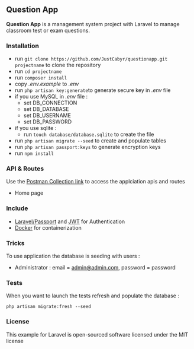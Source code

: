 ## Question App ##

**Question App** is a management system project with Laravel to manage classroom test or exam questions.

### Installation ###

* run `git clone https://github.com/JustCabyr/questionapp.git projectname` to clone the repository 
* run `cd projectname`
* run `composer install`
* copy *.env.example* to *.env*
* run `php artisan key:generate`to generate secure key in *.env* file
* if you use MySQL in *.env* file :
   * set DB_CONNECTION
   * set DB_DATABASE
   * set DB_USERNAME
   * set DB_PASSWORD
* if you use sqlite :
   * run `touch database/database.sqlite` to create the file
* run `php artisan migrate --seed` to create and populate tables
* run `php artisan passport:keys` to generate encryption keys
* run `npm install`

### API & Routes ###
Use the [Postman Collection link](https://www.getpostman.com/collections/d2bf711b986e1ea30cc7) to access the applciation apis and routes

* Home page

### Include ###

* [Laravel/Passport](https://laravel.com/docs/8.x/passport) and [JWT](https://jwt.io/introduction/) for Authentication
* [Docker](https://www.docker.com/) for containerization


### Tricks ###

To use application the database is seeding with users :

* Administrator : email = admin@admin.com, password = password

### Tests ###

When you want to launch the tests refresh and populate the database :

`php artisan migrate:fresh --seed`

### License ###

This example for Laravel is open-sourced software licensed under the MIT license
